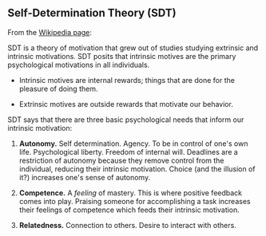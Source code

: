 ## Self-Determination Theory (SDT)

From the [Wikipedia page](https://en.wikipedia.org/wiki/Self-determination_theory):

SDT is a theory of motivation that grew out of studies studying extrinsic and intrinsic motivations. SDT posits that intrinsic motives are the primary psychological motivations in all individuals.

* Intrinsic motives are internal rewards; things that are done for the pleasure of doing them.

* Extrinsic motives are outside rewards that motivate our behavior.

SDT says that there are three basic psychological needs that inform our intrinsic motivation:

1. **Autonomy.** Self determination. Agency. To be in control of one's own life. Psychological liberty. Freedom of internal will. Deadlines are a restriction of autonomy because they remove control from the individual, reducing their intrinsic motivation. Choice (and the illusion of it?) increases one's sense of autonomy.

2. **Competence.** A *feeling* of mastery. This is where positive feedback comes into play. Praising someone for accomplishing a task increases their feelings of competence which feeds their intrinsic motivation.

3. **Relatedness.** Connection to others. Desire to interact with others.